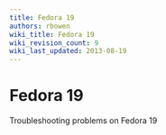 ```yaml
---
title: Fedora 19
authors: rbowen
wiki_title: Fedora 19
wiki_revision_count: 9
wiki_last_updated: 2013-08-19
---
```


# Fedora 19

Troubleshooting problems on Fedora 19
